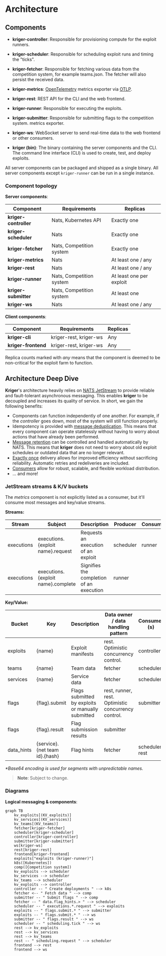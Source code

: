 # Architecture

## Components

- **kriger-controller**: Responsible for provisioning compute for the exploit runners.
- **kriger-scheduler**: Responsible for scheduling exploit runs and timing the "ticks".
- **kriger-fetcher**: Responsible for fetching various data from the competition system, for example teams.json. The
  fetcher will also persist the received data.
- **kriger-metrics**: [OpenTelemetry](https://opentelemetry.io/) metrics exporter
  via [OTLP](https://opentelemetry.io/docs/specs/otlp/).
- **kriger-rest**: REST API for the CLI and the web frontend.
- **kriger-runner**: Responsible for executing the exploits.
- **kriger-submitter**: Responsible for submitting flags to the competition system.
  metrics exporter.
- **kriger-ws**: WebSocket server to send real-time data to the web frontend or other consumers.

- **kriger (bin)**: The binary containing the server components and the CLI. The command line interface (CLI) is used to
  create, test, and deploy exploits.

All server components can be packaged and shipped as a single binary. All server components except `kriger-runner` can
be run in a single instance.

### Component topology

**Server components**:

| Component             | Requirements             | Replicas                 |
|-----------------------|--------------------------|--------------------------|
| **kriger-controller** | Nats, Kubernetes API     | Exactly one              |
| **kriger-scheduler**  | Nats                     | Exactly one              |
| **kriger-fetcher**    | Nats, Competition system | Exactly one              |                 
| **kriger-metrics**    | Nats                     | At least one / any       |                 
| **kriger-rest**       | Nats                     | At least one / any       |
| **kriger-runner**     | Nats, Competition system | At least one per exploit |                 
| **kriger-submitter**  | Nats, Competition system | At least one             |                 
| **kriger-ws**         | Nats                     | At least one / any       | 

**Client components**:

| Component           | Requirements           | Replicas |
|---------------------|------------------------|----------|
| **kriger-cli**      | kriger-rest, kriger-ws | Any      |                 
| **kriger-frontend** | kriger-rest, kriger-ws | Any      |                 

Replica counts marked with *any* means that the component is deemed to be non-critical for the exploit farm to function.

## Architecture Deep Dive

**Kriger**'s architecture heavily relies
on [NATS JetStream](https://docs.nats.io/using-nats/developer/develop_jetstream)
to provide reliable and fault-tolerant asynchronous messaging. This enables **kriger** to be decoupled and increases its
quality of service. In short, we gain the following benefits:

- Components can function independently of one another. For example, if the *controller* goes down, most of the
  system will still function properly.
- Idempotency is provided
  with [message deduplication](https://docs.nats.io/using-nats/developer/develop_jetstream/model_deep_dive#message-deduplication).
  This means that every component can operate statelessly without having to worry about actions that have already been
  performed.
- [Message retention](https://docs.nats.io/using-nats/developer/develop_jetstream/model_deep_dive#stream-limits-retention-and-policy)
  can be controlled and handled automatically by NATS. This means that **kriger** does not need to worry about old
  exploit schedules or outdated data that are no longer relevant.
- [Exactly once](https://docs.nats.io/using-nats/developer/develop_jetstream/model_deep_dive#exactly-once-semantics)
  delivery allows for improved efficiency without sacrificing reliability. Automatic retries and redeliveries are
  included.
- [Consumers](https://docs.nats.io/using-nats/developer/develop_jetstream/consumers) allow for robust, scalable, and
  flexible workload distribution.
- ... and more!

### JetStream streams & K/V buckets

The *metrics* component is not explicitly listed as a consumer, but it'll consume most messages and key/value streams.

**Streams:**

| Stream     | Subject                            | Description                              | Producer  | Consumer(s) |
|------------|------------------------------------|------------------------------------------|-----------|-------------|
| executions | executions.{exploit name}.request  | Requests an execution of an exploit      | scheduler | runner      |      
| executions | executions.{exploit name}.complete | Signifies the completion of an execution | runner    |             |

**Key/Value:**

| Bucket     | Key                            | Description                                       | Data owner / data handling pattern                  | Consumer (s)    |
|------------|--------------------------------|---------------------------------------------------|-----------------------------------------------------|-----------------|
| exploits   | {name}                         | Exploit manifests                                 | rest. Optimistic concurrency control.               | controller      |   
| teams      | {name}                         | Team data                                         | fetcher                                             | scheduler       |   
| services   | {name}                         | Service data                                      | fetcher                                             | scheduler       |   
| flags      | {flag}.submit                  | Flags submitted by exploits or manually submitted | rest, runner, rest. Optimistic concurrency control. | submitter       | 
| flags      | {flag}.result                  | Flag submission results                           | submitter                                           |                 | 
| data_hints | {service}.{net team id}.{hash} | Flag hints                                        | fetcher                                             | scheduler, rest | 

*\*Base64 encoding is used for segments with unpredictable names.*

> **Note**: Subject to change.

### Diagrams

**Logical messaging & components**:

```mermaid
graph TB
    kv_exploits[(KV_exploits)]
    kv_services[(KV_services)]
    kv_teams[(KV_teams)]
    fetcher[kriger-fetcher]
    scheduler[kriger-scheduler]
    controller[kriger-controller]
    submitter[kriger-submitter]
    ws[kriger-ws]
    rest[kriger-rest]
    frontend[kriger-frontend]
    exploits["exploits (kriger-runner)"]
    k8s([Kubernetes])
    comp([Competition system])
    kv_exploits --> scheduler
    kv_services --> scheduler
    kv_teams --> scheduler
    kv_exploits --> controller
    controller -- " Create deployments " --> k8s
    fetcher <-- " Fetch data " --> comp
    submitter -- " Submit flags " --> comp
    fetcher -- " data.flag_hints.> " --> scheduler
    scheduler -- " executions.*.request " --> exploits
    exploits -- " flags.submit.* " --> submitter
    exploits -- " flags.submit.* " --> ws
    submitter -- " flags.result " --> ws
    scheduler -- " scheduling.tick " --> ws
    rest --> kv_exploits
    rest --> kv_services
    rest --> kv_teams
    rest -- " scheduling.request " --> scheduler
    frontend --> rest
    frontend --> ws
```